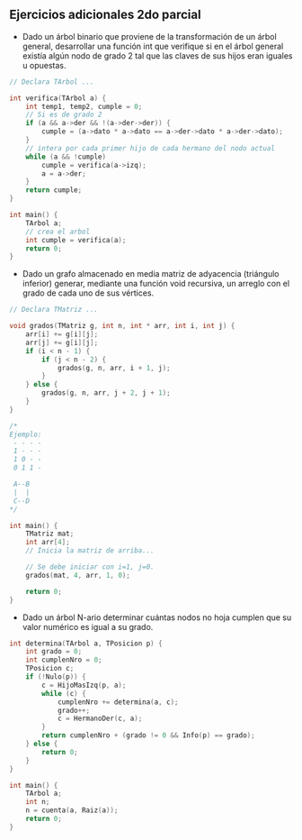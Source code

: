 ## Ejercicios adicionales 2do parcial

- Dado un árbol binario que proviene de la transformación de un árbol general, desarrollar una función int que verifique si en el árbol general existía algún nodo de grado 2 tal que las claves de sus hijos eran iguales u opuestas.

```c
// Declara TArbol ... 

int verifica(TArbol a) {
    int temp1, temp2, cumple = 0; 
    // Si es de grado 2 
    if (a && a->der && !(a->der->der)) {
        cumple = (a->dato * a->dato == a->der->dato * a->der->dato);
    }
    // intera por cada primer hijo de cada hermano del nodo actual
    while (a && !cumple)
        cumple = verifica(a->izq);
        a = a->der; 
    }
    return cumple; 
}

int main() {
    TArbol a; 
    // crea el arbol
    int cumple = verifica(a); 
    return 0; 
}
```

- Dado un grafo almacenado en media matriz de adyacencia (triángulo inferior) generar, mediante una función void recursiva, un arreglo con el grado de cada uno de sus vértices.

```c
// Declara TMatriz ...

void grados(TMatriz g, int n, int * arr, int i, int j) {
    arr[i] += g[i][j];
    arr[j] += g[i][j];
    if (i < n - 1) {
        if (j < n - 2) {
            grados(g, n, arr, i + 1, j);
        }
    } else {
        grados(g, n, arr, j + 2, j + 1);
    }
}

/*
Ejemplo: 
 - - - -   
 1 - - -   
 1 0 - -   
 0 1 1 -   

 A--B
 |  |
 C--D
*/

int main() {
    TMatriz mat; 
    int arr[4];
    // Inicia la matriz de arriba...

    // Se debe iniciar con i=1, j=0.
    grados(mat, 4, arr, 1, 0); 

    return 0; 
}
```

- Dado un árbol N-ario determinar cuántas nodos no hoja cumplen que su valor numérico es igual a su grado.


```c
int determina(TArbol a, TPosicion p) {
    int grado = 0;
    int cumplenNro = 0; 
    TPosicion c;
    if (!Nulo(p)) {
        c = HijoMasIzq(p, a);
        while (c) {
            cumplenNro += determina(a, c); 
            grado++; 
            c = HermanoDer(c, a);
        }
        return cumplenNro + (grado != 0 && Info(p) == grado);
    } else {
        return 0; 
    }
}

int main() {
    TArbol a; 
    int n; 
    n = cuenta(a, Raiz(a));
    return 0; 
}
```

